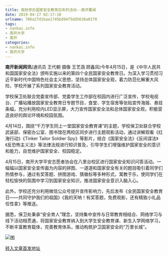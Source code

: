 ```yaml
---
title: 我校举办国家安全教育日系列活动--南开要闻
date: 2019-04-27 02:17:10
urlname: 786a27d1baa1745bd94f5dd5638a0170
tags: 
- nankai.info
- 南开大学
- 南开
categories:
- nankai.info
- 南开大学
---
```


**南开新闻网讯**(通讯员 王代朝 摄像 王艺涵 顾鑫凤)今年4月15日，是《中华人民共和国国家安全法》颁布实施以来的第四个全民国家安全教育日。为深入学习贯彻习近平新时代中国特色社会主义思想，坚持总体国家安全观，着力防范化解重大风险，学校开展了系列国家安全教育活动。

学校保卫处联合党委宣传部、党委学生工作部在校园内进行广泛宣传，学校电视台、广播站播放国家安全教育日专题节目，食堂、学生宿舍等张贴宣传海报、悬挂条幅，充分利用校内LED显示屏，大力宣传国家安全法和总体国家安全观，积极营造良好的舆论环境和校园氛围。

4月14日，围绕“千万学生同上一堂国家安全教育课”的主题，学校保卫处联合学校武装部、保密办公室、图书馆在两校区同步进行主题观影活动，通过讲解观看《红海行动》《Tinker Tailor Soldier Spy》等影片，结合《国家安全法》《反间谍法》《反恐怖主义法》等法律法规进行知识普及，引导学生们增强维护国家安全的意识和能力，自觉维护国家安全、校园稳定。

4月15日，南开大学平安志愿者协会在八里台校区进行国家安全知识问答活动。一幅幅以国家安全宣传画为内容的拼图、一道道和国家安全有关的题目吸引着同学们热情参与，通过有奖答题、拼图游戏、猜徽标等多种形式，寓教于乐，使同学们在轻松愉快的氛围中学习到国家安全知识，推进国家安全意识入脑入心。

此外，学校还充分利用微信公众号提升宣传影响力，先后发布《全民国家安全教育日——共同守护我们的祖国》《我的天呐！有奖答题，免费观影，还有精致小礼品任性拿》等推送。

据悉，保卫处秉承“安全育人”理念，坚持集中宣传与日常教育相结合、网络学习与线下活动相贯通，将国家安全教育纳入到大学生安全教育课、新生入学网络学习，不断丰富教育载体，完善教育体系，推动构筑护卫国家安全的“万里长城”。

![图](http://news.nankai.edu.cn/pic/0/00/34/93/349384_364399.jpg)

[转入文章首发地址](http://news.nankai.edu.cn/nkyw/system/2019/04/16/000445254.shtml)